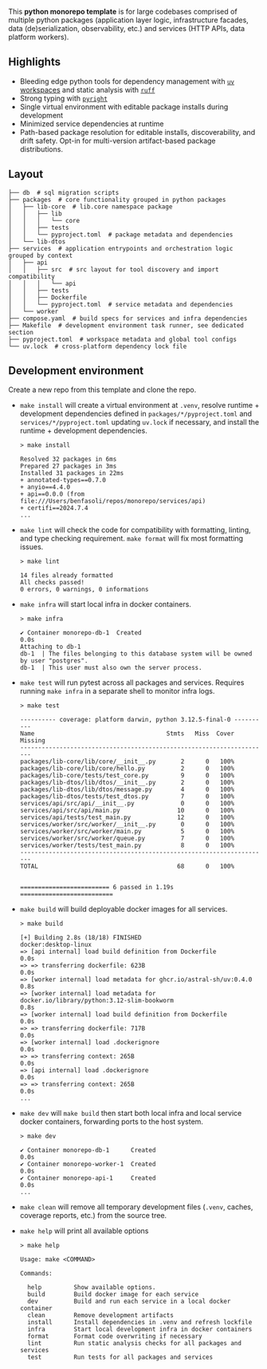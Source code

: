 This **python monorepo template** is for large codebases comprised of multiple python packages (application layer logic, infrastructure facades, data (de)serialization, observability, etc.) and services (HTTP APIs, data platform workers).

## Highlights

- Bleeding edge python tools for dependency management with [`uv` workspaces](https://docs.astral.sh/uv/concepts/workspaces/) and static analysis with [`ruff`](https://docs.astral.sh/ruff/)
- Strong typing with [`pyright`](https://microsoft.github.io/pyright/#/)
- Single virtual environment with editable package installs during development
- Minimized service dependencies at runtime
- Path-based package resolution for editable installs, discoverability, and drift safety. Opt-in for multi-version artifact-based package distributions.

## Layout

```
├── db  # sql migration scripts
├── packages  # core functionality grouped in python packages
│   ├── lib-core  # lib.core namespace package
│   │   ├── lib
│   │   │   └── core
│   │   ├── tests
│   │   └── pyproject.toml  # package metadata and dependencies
│   └── lib-dtos
├── services  # application entrypoints and orchestration logic grouped by context
│   ├── api
│   │   ├── src  # src layout for tool discovery and import compatibility
│   │   │   └── api
│   │   ├── tests
│   │   ├── Dockerfile
│   │   └── pyproject.toml  # service metadata and dependencies
│   └── worker
├── compose.yaml  # build specs for services and infra dependencies
├── Makefile  # development environment task runner, see dedicated section
├── pyproject.toml  # workspace metadata and global tool configs
└── uv.lock  # cross-platform dependency lock file
```

## Development environment

Create a new repo from this template and clone the repo.

- `make install` will create a virtual environment at `.venv`, resolve runtime + development dependencies defined in `packages/*/pyproject.toml` and `services/*/pyproject.toml` updating `uv.lock` if necessary, and install the runtime + development dependencies.

  ```
  > make install

  Resolved 32 packages in 6ms
  Prepared 27 packages in 3ms
  Installed 31 packages in 22ms
  + annotated-types==0.7.0
  + anyio==4.4.0
  + api==0.0.0 (from file:///Users/benfasoli/repos/monorepo/services/api)
  + certifi==2024.7.4
  ...
  ```

- `make lint` will check the code for compatibility with formatting, linting, and type checking requirement. `make format` will fix most formatting issues.

  ```
  > make lint

  14 files already formatted
  All checks passed!
  0 errors, 0 warnings, 0 informations
  ```

- `make infra` will start local infra in docker containers.

  ```
  > make infra

  ✔ Container monorepo-db-1  Created                                                                                                              0.0s
  Attaching to db-1
  db-1  | The files belonging to this database system will be owned by user "postgres".
  db-1  | This user must also own the server process.
  ```

- `make test` will run pytest across all packages and services. Requires running `make infra` in a separate shell to monitor infra logs.

  ```
  > make test

  ---------- coverage: platform darwin, python 3.12.5-final-0 ----------
  Name                                     Stmts   Miss  Cover   Missing
  ----------------------------------------------------------------------
  packages/lib-core/lib/core/__init__.py       2      0   100%
  packages/lib-core/lib/core/hello.py          2      0   100%
  packages/lib-core/tests/test_core.py         9      0   100%
  packages/lib-dtos/lib/dtos/__init__.py       2      0   100%
  packages/lib-dtos/lib/dtos/message.py        4      0   100%
  packages/lib-dtos/tests/test_dtos.py         7      0   100%
  services/api/src/api/__init__.py             0      0   100%
  services/api/src/api/main.py                10      0   100%
  services/api/tests/test_main.py             12      0   100%
  services/worker/src/worker/__init__.py       0      0   100%
  services/worker/src/worker/main.py           5      0   100%
  services/worker/src/worker/queue.py          7      0   100%
  services/worker/tests/test_main.py           8      0   100%
  ----------------------------------------------------------------------
  TOTAL                                       68      0   100%


  ========================= 6 passed in 1.19s ==========================
  ```

- `make build` will build deployable docker images for all services.

  ```
  > make build

  [+] Building 2.8s (18/18) FINISHED                                                                         docker:desktop-linux
  => [api internal] load build definition from Dockerfile                                                                   0.0s
  => => transferring dockerfile: 623B                                                                                       0.0s
  => [worker internal] load metadata for ghcr.io/astral-sh/uv:0.4.0                                                         0.8s
  => [worker internal] load metadata for docker.io/library/python:3.12-slim-bookworm                                        0.8s
  => [worker internal] load build definition from Dockerfile                                                                0.0s
  => => transferring dockerfile: 717B                                                                                       0.0s
  => [worker internal] load .dockerignore                                                                                   0.0s
  => => transferring context: 265B                                                                                          0.0s
  => [api internal] load .dockerignore                                                                                      0.0s
  => => transferring context: 265B                                                                                          0.0s
  ...
  ```

- `make dev` will `make build` then start both local infra and local service docker containers, forwarding ports to the host system.

  ```
  > make dev

  ✔ Container monorepo-db-1      Created                                                                                    0.0s
  ✔ Container monorepo-worker-1  Created                                                                                    0.0s
  ✔ Container monorepo-api-1     Created                                                                                    0.0s
  ...
  ```

- `make clean` will remove all temporary development files (`.venv`, caches, coverage reports, etc.) from the source tree.

- `make help` will print all available options

  ```
  > make help

  Usage: make <COMMAND>

  Commands:

    help         Show available options.
    build        Build docker image for each service
    dev          Build and run each service in a local docker container
    clean        Remove development artifacts
    install      Install dependencies in .venv and refresh lockfile
    infra        Start local development infra in docker containers
    format       Format code overwriting if necessary
    lint         Run static analysis checks for all packages and services
    test         Run tests for all packages and services
  ```
